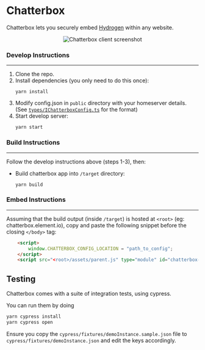 Chatterbox
==========

Chatterbox lets you securely embed [Hydrogen](https://github.com/vector-im/hydrogen-web) within any website.


<p align="center">
  <img alt="Chatterbox client screenshot" src="https://user-images.githubusercontent.com/2072976/178049551-14caddbe-4b06-4dfe-bc44-bab10603c632.png" />
</p>

    
### Develop Instructions
---
1) Clone the repo.
2) Install dependencies (you only need to do this once):
    ```properties
    yarn install
    ```
3) Modify config.json in `public` directory with your homeserver details.  
(See [`types/IChatterboxConfig.ts`](https://github.com/vector-im/chatterbox/blob/main/src/types/IChatterboxConfig.ts) for the format)
4) Start develop server:
    ```properties
    yarn start
    ```

### Build Instructions
---
Follow the develop instructions above (steps 1-3), then:
- Build chatterbox app into `/target` directory:
    ```properties
    yarn build
    ```

### Embed Instructions
---
Assuming that the build output (inside `/target`) is hosted at `<root>` (eg: chatterbox.element.io), copy and paste the following snippet before the closing `</body>` tag:
```html
	<script>
		window.CHATTERBOX_CONFIG_LOCATION = "path_to_config";
	</script>
	<script src="<root>/assets/parent.js" type="module" id="chatterbox-script"></script>
```

## Testing

Chatterbox comes with a suite of integration tests, using cypress.

You can run them by doing
```sh
yarn cypress install
yarn cypress open
``` 

Ensure you copy the `cypress/fixtures/demoInstance.sample.json` file to `cypress/fixtures/demoInstance.json` and edit 
the keys accordingly.
